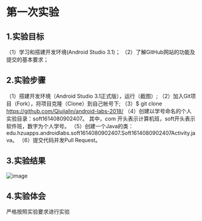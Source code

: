 # 第一次实验

## 1.实验目标
（1）学习和搭建开发环境(Android Studio 3.1)；
（2）了解GitHub网站的功能及提交的基本要求；
## 2.实验步骤
（1）搭建开发环境（Android Studio 3.1正式版），运行（截图）;
（2）加入Git项目（Fork），将项目克隆（Clone）到自己帐号下; 
（3）$ git clone https://github.com/Qiujialin/android-labs-2018/
（4）创建以学号命名的个人实验目录：soft1614080902407。
其中，com 开头表示计算机班，soft开头表示软件班，数字为个人学号。
（5）创建一个Java的类：edu.hzuapps.androidlabs.soft1614080902407.Soft1614080902407Activity.java。
（6）提交代码并发Pull Request。
## 3.实验结果
![image](https://github.com/Qiujialin/android-labs-2018/blob/master/soft1614080902407/Soft1614080902407.PNG?raw=true)
## 4.实验体会
严格按照实验要求进行实验

